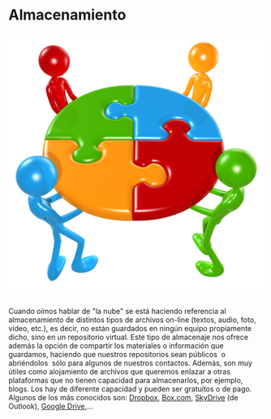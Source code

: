 
# Almacenamiento


![1-42- Working Together Teamwork Puzzle Concept- Autor: Scott Maxwell Fuente: http://www.flickr.com/photos/lumaxart/2137737248/ Licencia Creative Commons](img/2137737248_318e717653_o_flickr.jpg)
 

Cuando oímos hablar de "la nube" se está haciendo referencia al almacenamiento de distintos tipos de archivos on-line (textos, audio, foto, vídeo, etc.), es decir, no están guardados en ningún equipo propiamente dicho, sino en un repositorio virtual. Este tipo de almacenaje nos ofrece además la opción de compartir los materiales o información que guardamos, haciendo que nuestros repositorios sean públicos  o abriéndolos  sólo para algunos de nuestros contactos. Además, son muy útiles como alojamiento de archivos que queremos enlazar a otras plataformas que no tienen capacidad para almacenarlos, por ejemplo, blogs. Los hay de diferente capacidad y pueden ser gratuitos o de pago. Algunos de los más conocidos son: [Dropbox](https://www.dropbox.com/), [Box.com](https://www.box.com/), [SkyDrive](https://skydrive.live.com/) (de Outlook), [Google Drive](http://www.google.com/drive/about.html?usp=ad_search&amp;gclid=CP7wmbGDi7sCFYzItAodK3gAYg),...

